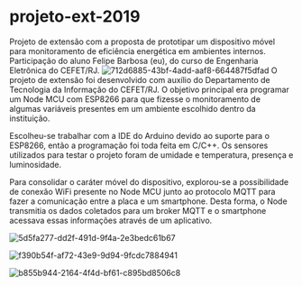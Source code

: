 # projeto-ext-2019
Projeto de extensão com a proposta de prototipar um dispositivo móvel para monitoramento de eficiência energética em ambientes internos.
Participação do aluno Felipe Barbosa (eu), do curso de Engenharia Eletrônica do CEFET/RJ.
![712d6885-43bf-4add-aaf8-664487f5dfad](https://user-images.githubusercontent.com/79610980/190223191-e033cf29-9732-4378-be6d-8b0730c5001d.jpg)
O projeto de extensão foi desenvolvido com auxílio do Departamento de Tecnologia da Informação do CEFET/RJ. O objetivo principal era programar um Node MCU com ESP8266 para que fizesse o monitoramento de algumas variáveis presentes em um ambiente escolhido dentro da instituição.


Escolheu-se trabalhar com a IDE do Arduino devido ao suporte para o ESP8266, então a programação foi toda feita em C/C++. Os sensores utilizados para testar o projeto foram de umidade e temperatura, presença e luminosidade.


Para consolidar o caráter móvel do dispositivo, explorou-se a possibilidade de conexão WiFi presente no Node MCU junto ao protocolo MQTT para fazer a comunicação entre a placa e um smartphone. Desta forma, o Node transmitia os dados coletados para um broker MQTT e o smartphone acessava essas informações através de um aplicativo.

![5d5fa277-dd2f-491d-9f4a-2e3bedc61b67](https://user-images.githubusercontent.com/79610980/190234904-dd2b8d04-0295-4ea3-9b9b-46af78496275.jpg)

![f390b54f-af72-43e9-9d94-9fcdc7884941](https://user-images.githubusercontent.com/79610980/190234948-c1558add-6d89-4f88-9333-da580aaf784a.jpg)

![b855b944-2164-4f4d-bf61-c895bd8506c8](https://user-images.githubusercontent.com/79610980/190235103-efaeae8d-bee2-4230-8506-7147a1b94c07.jpg)
